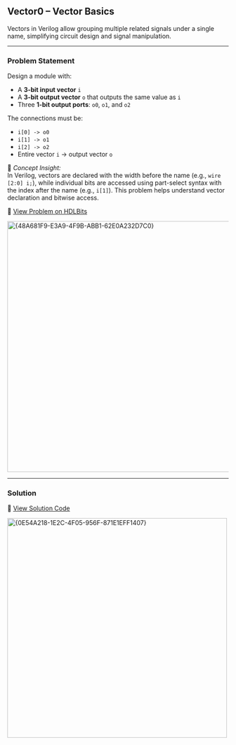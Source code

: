## Vector0 – Vector Basics

Vectors in Verilog allow grouping multiple related signals under a single name, simplifying circuit design and signal manipulation.

---

### Problem Statement  
Design a module with:

- A **3-bit input vector** `i`  
- A **3-bit output vector** `o` that outputs the same value as `i`  
- Three **1-bit output ports**: `o0`, `o1`, and `o2`

The connections must be:

- `i[0] -> o0`  
- `i[1] -> o1`  
- `i[2] -> o2`  
- Entire vector `i` -> output vector `o`

📘 *Concept Insight:*  
In Verilog, vectors are declared with the width before the name (e.g., `wire [2:0] i;`), while individual bits are accessed using part-select syntax with the index after the name (e.g., `i[1]`). This problem helps understand vector declaration and bitwise access.

🔗 [View Problem on HDLBits](https://hdlbits.01xz.net/wiki/Vector0)

<img width="571" alt="{48A681F9-E3A9-4F9B-ABB1-62E0A232D7C0}" src="https://github.com/user-attachments/assets/5634cd48-3a8d-4fa9-bcaa-58f701f21e7f" />

---

### Solution  
📄 [View Solution Code](https://github.com/EswarAdithya011/HDLBits/blob/main/Problem%20Sets/2.%20Verilog%20Language/2.1%20Basics/2.1.3%20Vector0/Vectors.v)

<img width="500" alt="{0E54A218-1E2C-4F05-956F-871E1EFF1407}" src="https://github.com/user-attachments/assets/3f5f1aa8-4f4e-4e40-bb6b-c5ba15a35c5c" />
